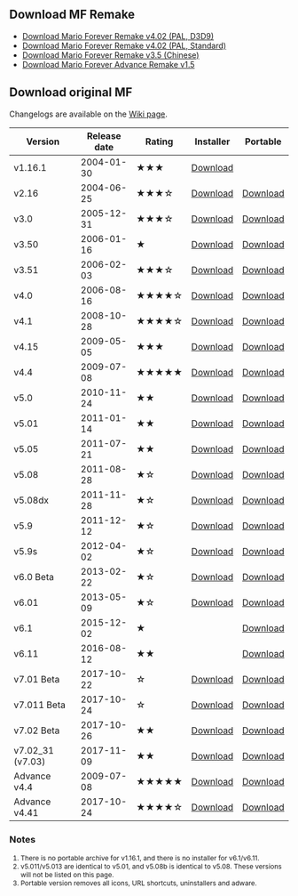 ## Download MF Remake

- [Download Mario Forever Remake v4.02 (PAL, D3D9)](https://www.mediafire.com/file/y6gkzn4uq3b1p6x/MFRemake_v4.02_%2528direct_3d_9%2529.rar/file)
- [Download Mario Forever Remake v4.02 (PAL, Standard)](https://www.mediafire.com/file/2o1sxkbu2r5chyn/MFRemake_v4.02.rar/file)
- [Download Mario Forever Remake v3.5 (Chinese)](https://file.marioforever.net/mario-forever/games/chinese-fangames/2017/Mario%20Forever%20Remake%20v3.5.rar)
- [Download Mario Forever Advance Remake v1.5](https://file.marioforever.net/mario-forever/games/chinese-fangames/2017/Mario%20Forever%20Advance%20Remake%20v1.5.rar)

## Download original MF

Changelogs are available on the [Wiki page](https://en.wiki.marioforever.net/wiki/Mario_Forever).

| Version | Release date | Rating | Installer | Portable |
| --- | --- | --- | --- | --- |
| v1.16.1 | 2004-01-30 | ★★★ | [Download](https://file.marioforever.net/mario-forever/games/original-mf/installer/Mario%20Forever%201.16.1.exe) |     |
| v2.16 | 2004-06-25 | ★★★☆ | [Download](https://file.marioforever.net/mario-forever/games/original-mf/installer/Mario%20Forever%202.16.exe) | [Download](https://file.marioforever.net/mario-forever/games/original-mf/portable/Mario%20Forever%202.16.7z) |
| v3.0 | 2005-12-31 | ★★★☆ | [Download](https://file.marioforever.net/mario-forever/games/original-mf/installer/Mario%20Forever%203.0.exe) | [Download](https://file.marioforever.net/mario-forever/games/original-mf/portable/Mario%20Forever%203.0.7z) |
| v3.50 | 2006-01-16 | ★   | [Download](https://file.marioforever.net/mario-forever/games/original-mf/installer/Mario%20Forever%203.50.exe) | [Download](https://file.marioforever.net/mario-forever/games/original-mf/portable/Mario%20Forever%203.50.7z) |
| v3.51 | 2006-02-03 | ★★★☆ | [Download](https://file.marioforever.net/mario-forever/games/original-mf/installer/Mario%20Forever%203.51.exe) | [Download](https://file.marioforever.net/mario-forever/games/original-mf/portable/Mario%20Forever%203.51.7z) |
| v4.0 | 2006-08-16 | ★★★★☆ | [Download](https://file.marioforever.net/mario-forever/games/original-mf/installer/Mario%20Forever%204.0.exe) | [Download](https://file.marioforever.net/mario-forever/games/original-mf/portable/Mario%20Forever%204.0.7z) |
| v4.1 | 2008-10-28 | ★★★★☆ | [Download](https://file.marioforever.net/mario-forever/games/original-mf/installer/Mario%20Forever%204.1.exe) | [Download](https://file.marioforever.net/mario-forever/games/original-mf/portable/Mario%20Forever%204.1.7z) |
| v4.15 | 2009-05-05 | ★★★ | [Download](https://file.marioforever.net/mario-forever/games/original-mf/installer/Mario%20Forever%204.15.exe) | [Download](https://file.marioforever.net/mario-forever/games/original-mf/portable/Mario%20Forever%204.15.7z) |
| v4.4 | 2009-07-08 | ★★★★★ | [Download](https://file.marioforever.net/mario-forever/games/original-mf/installer/Mario%20Forever%204.4.exe) | [Download](https://file.marioforever.net/mario-forever/games/original-mf/portable/Mario%20Forever%204.4.7z) |
| v5.0 | 2010-11-24 | ★★  | [Download](https://file.marioforever.net/mario-forever/games/original-mf/installer/Mario%20Forever%205.0.exe) | [Download](https://file.marioforever.net/mario-forever/games/original-mf/portable/Mario%20Forever%205.0.7z) |
| v5.01 | 2011-01-14 | ★★  | [Download](https://file.marioforever.net/mario-forever/games/original-mf/installer/Mario%20Forever%205.01.exe) | [Download](https://file.marioforever.net/mario-forever/games/original-mf/portable/Mario%20Forever%205.01.7z) |
| v5.05 | 2011-07-21 | ★★  | [Download](https://file.marioforever.net/mario-forever/games/original-mf/installer/Mario%20Forever%205.05.exe) | [Download](https://file.marioforever.net/mario-forever/games/original-mf/portable/Mario%20Forever%205.05.7z) |
| v5.08 | 2011-08-28 | ★☆  | [Download](https://file.marioforever.net/mario-forever/games/original-mf/installer/Mario%20Forever%205.08.exe) | [Download](https://file.marioforever.net/mario-forever/games/original-mf/portable/Mario%20Forever%205.08.7z) |
| v5.08dx | 2011-11-28 | ★☆  | [Download](https://file.marioforever.net/mario-forever/games/original-mf/installer/Mario%20Forever%205.08dx.exe) | [Download](https://file.marioforever.net/mario-forever/games/original-mf/portable/Mario%20Forever%205.08%20Direct%20X.7z) |
| v5.9 | 2011-12-12 | ★☆  | [Download](https://file.marioforever.net/mario-forever/games/original-mf/installer/Mario%20Forever%205.9.exe) | [Download](https://file.marioforever.net/mario-forever/games/original-mf/portable/Mario%20Forever%205.9.7z) |
| v5.9s | 2012-04-02 | ★☆  | [Download](https://file.marioforever.net/mario-forever/games/original-mf/installer/Mario%20Forever%205.9s.exe) | [Download](https://file.marioforever.net/mario-forever/games/original-mf/portable/Mario%20Forever%205.9s.7z) |
| v6.0 Beta | 2013-02-22 | ★☆  | [Download](https://file.marioforever.net/mario-forever/games/original-mf/installer/Mario%20Forever%206.0.exe) | [Download](https://file.marioforever.net/mario-forever/games/original-mf/portable/Mario%20Forever%206.0.7z) |
| v6.01 | 2013-05-09 | ★☆  | [Download](https://file.marioforever.net/mario-forever/games/original-mf/installer/Mario%20Forever%206.01.exe) | [Download](https://file.marioforever.net/mario-forever/games/original-mf/portable/Mario%20Forever%206.01.7z) |
| v6.1 | 2015-12-02 | ★   |     | [Download](https://file.marioforever.net/mario-forever/games/original-mf/portable/Mario%20Forever%206.1.rar) |
| v6.11 | 2016-08-12 | ★★  |     | [Download](https://file.marioforever.net/mario-forever/games/original-mf/portable/Mario%20Forever%206.11.rar) |
| v7.01 Beta | 2017-10-22 | ☆   | [Download](https://file.marioforever.net/mario-forever/games/original-mf/installer/Mario%20Forever%207.01.exe) | [Download](https://file.marioforever.net/mario-forever/games/original-mf/portable/Mario%20Forever%207.01.7z) |
| v7.011 Beta | 2017-10-24 | ☆   | [Download](https://file.marioforever.net/mario-forever/games/original-mf/installer/Mario%20Forever%207.011.exe) | [Download](https://file.marioforever.net/mario-forever/games/original-mf/portable/Mario%20Forever%207.011.7z) |
| v7.02 Beta | 2017-10-26 | ★★  | [Download](https://file.marioforever.net/mario-forever/games/original-mf/installer/Mario%20Forever%207.02.exe) | [Download](https://file.marioforever.net/mario-forever/games/original-mf/portable/Mario%20Forever%207.02.7z) |
| v7.02_31 (v7.03) | 2017-11-09 | ★★  | [Download](https://file.marioforever.net/mario-forever/games/original-mf/installer/Mario%20Forever%207.03.exe) | [Download](https://file.marioforever.net/mario-forever/games/original-mf/portable/Mario%20Forever%207.03.7z) |
| Advance v4.4 | 2009-07-08 | ★★★★★ | [Download](https://file.marioforever.net/mario-forever/games/original-mf/installer/Mario%20Forever%20Advance.exe) | [Download](https://file.marioforever.net/mario-forever/games/original-mf/portable/Mario%20Forever%20Advance%20Edition.7z) |
| Advance v4.41 | 2017-10-24 | ★★★★☆ | [Download](https://file.marioforever.net/mario-forever/games/original-mf/installer/Mario%20Forever%20Advance%20v4.41.exe) | [Download](https://file.marioforever.net/mario-forever/games/original-mf/portable/Mario%20Forever%20Advance%20v4.41.7z) |

### Notes
<div style="font-size:12px">

1. There is no portable archive for v1.16.1, and there is no installer for v6.1/v6.11.  
2. v5.011/v5.013 are identical to v5.01, and v5.08b is identical to v5.08. These versions will not be listed on this page.  
3. Portable version removes all icons, URL shortcuts, uninstallers and adware. 
</div>
